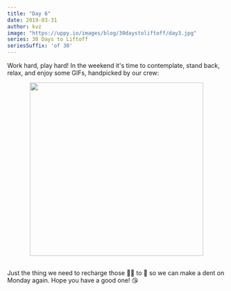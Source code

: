 ```yaml
---
title: "Day 6"
date: 2019-03-31
author: kvz
image: "https://uppy.io/images/blog/30daystoliftoff/day3.jpg"
series: 30 Days to Liftoff
seriesSuffix: 'of 30'
---
```


Work hard, play hard! In the weekend it's time to contemplate, stand back, relax, and enjoy some GIFs, handpicked by our crew:

<center><img width="400"  src="https://media.giphy.com/media/3orieRftQRDJLIlpQc/giphy.gif"><br/><br/></center>

Just the thing we need to recharge those :battery::battery: to :100: so we can make a dent on Monday again. Hope you have a good one! :kissing_heart: 